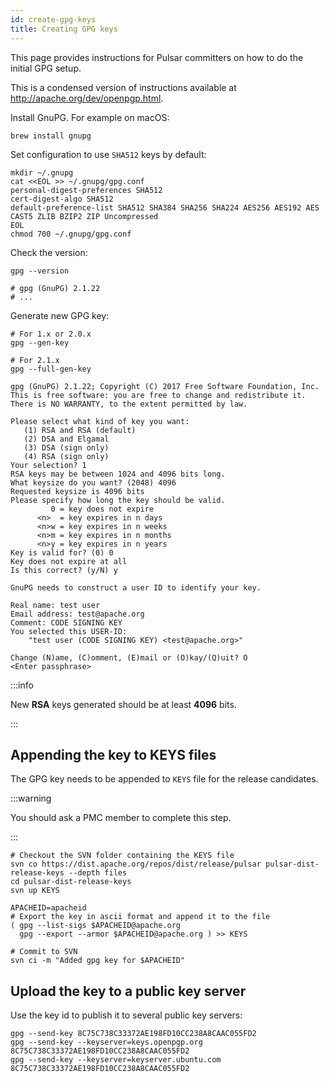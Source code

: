 ```yaml
---
id: create-gpg-keys
title: Creating GPG keys
---
```


This page provides instructions for Pulsar committers on how to do the initial GPG setup.

This is a condensed version of instructions available at http://apache.org/dev/openpgp.html.

Install GnuPG. For example on macOS:

```shell
brew install gnupg
```

Set configuration to use `SHA512` keys by default:

```shell
mkdir ~/.gnupg
cat <<EOL >> ~/.gnupg/gpg.conf
personal-digest-preferences SHA512
cert-digest-algo SHA512
default-preference-list SHA512 SHA384 SHA256 SHA224 AES256 AES192 AES CAST5 ZLIB BZIP2 ZIP Uncompressed
EOL
chmod 700 ~/.gnupg/gpg.conf
```

Check the version:

```shell
gpg --version

# gpg (GnuPG) 2.1.22
# ...
```

Generate new GPG key:

```shell
# For 1.x or 2.0.x
gpg --gen-key

# For 2.1.x
gpg --full-gen-key

gpg (GnuPG) 2.1.22; Copyright (C) 2017 Free Software Foundation, Inc.
This is free software: you are free to change and redistribute it.
There is NO WARRANTY, to the extent permitted by law.

Please select what kind of key you want:
   (1) RSA and RSA (default)
   (2) DSA and Elgamal
   (3) DSA (sign only)
   (4) RSA (sign only)
Your selection? 1
RSA keys may be between 1024 and 4096 bits long.
What keysize do you want? (2048) 4096
Requested keysize is 4096 bits
Please specify how long the key should be valid.
         0 = key does not expire
      <n>  = key expires in n days
      <n>w = key expires in n weeks
      <n>m = key expires in n months
      <n>y = key expires in n years
Key is valid for? (0) 0
Key does not expire at all
Is this correct? (y/N) y

GnuPG needs to construct a user ID to identify your key.

Real name: test user
Email address: test@apache.org
Comment: CODE SIGNING KEY
You selected this USER-ID:
    "test user (CODE SIGNING KEY) <test@apache.org>"

Change (N)ame, (C)omment, (E)mail or (O)kay/(Q)uit? O
<Enter passphrase>
```

:::info

New **RSA** keys generated should be at least **4096** bits.

:::

## Appending the key to KEYS files

The GPG key needs to be appended to `KEYS` file for the release candidates.

:::warning

You should ask a PMC member to complete this step.

:::

```shell
# Checkout the SVN folder containing the KEYS file
svn co https://dist.apache.org/repos/dist/release/pulsar pulsar-dist-release-keys --depth files
cd pulsar-dist-release-keys
svn up KEYS

APACHEID=apacheid
# Export the key in ascii format and append it to the file
( gpg --list-sigs $APACHEID@apache.org
  gpg --export --armor $APACHEID@apache.org ) >> KEYS

# Commit to SVN
svn ci -m "Added gpg key for $APACHEID"
```

## Upload the key to a public key server

Use the key id to publish it to several public key servers:

```shell
gpg --send-key 8C75C738C33372AE198FD10CC238A8CAAC055FD2
gpg --send-key --keyserver=keys.openpgp.org 8C75C738C33372AE198FD10CC238A8CAAC055FD2
gpg --send-key --keyserver=keyserver.ubuntu.com 8C75C738C33372AE198FD10CC238A8CAAC055FD2
```
